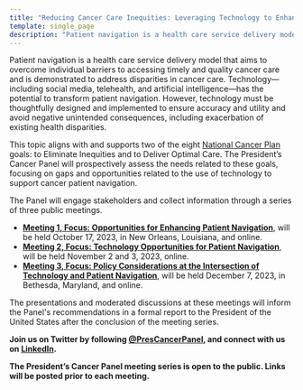 ```yaml
---
title: "Reducing Cancer Care Inequities: Leveraging Technology to Enhance Patient Navigation"
template: single_page
description: "Patient navigation is a health care service delivery model that aims to overcome individual barriers to accessing timely and quality cancer care and is demonstrated to address disparities in cancer care. "
---
```


Patient navigation is a health care service delivery model that aims to overcome individual barriers to accessing timely and quality cancer care and is demonstrated to address disparities in cancer care. Technology—including social media, telehealth, and artificial intelligence—has the potential to transform patient navigation. However, technology must be thoughtfully designed and implemented to ensure accuracy and utility and avoid negative unintended consequences, including exacerbation of existing health disparities.

This topic aligns with and supports two of the eight [National Cancer Plan](https://nationalcancerplan.cancer.gov/goals) goals: to Eliminate Inequities and to Deliver Optimal Care. The President’s Cancer Panel will prospectively assess the needs related to these goals, focusing on gaps and opportunities related to the use of technology to support cancer patient navigation.

The Panel will engage stakeholders and collect information through a series of three public meetings.
- **[Meeting 1, Focus: Opportunities for Enhancing Patient Navigation](/reports/2023/opportunities-enhancing-navigation/)**, will be held October 17, 2023, in New Orleans, Louisiana, and online.
- **[Meeting 2, Focus: Technology Opportunities for Patient Navigation](/reports/2023/technology-opportunities/)**, will be held November 2 and 3, 2023, online.
- **[Meeting 3, Focus: Policy Considerations at the Intersection of Technology and Patient Navigation](/reports/2023/policy-considerations/)**, will be held December 7, 2023, in Bethesda, Maryland, and online.

The presentations and moderated discussions at these meetings will inform the Panel's recommendations in a formal report to the President of the United States after the conclusion of the meeting series.

**Join us on Twitter by following [@PresCancerPanel](https://twitter.com/PresCancerPanel), and connect with us on [LinkedIn](https://www.linkedin.com/company/president's-cancer-panel/).**

**The President’s Cancer Panel meeting series is open to the public. Links will be posted prior to each meeting.**
